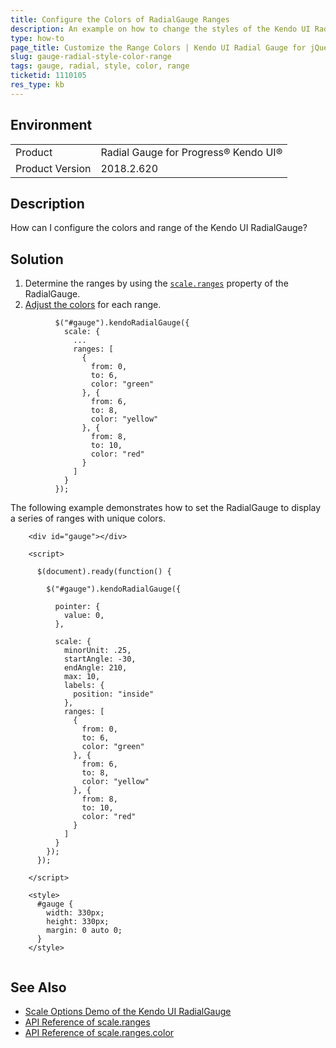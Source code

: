```yaml
---
title: Configure the Colors of RadialGauge Ranges
description: An example on how to change the styles of the Kendo UI RadialGauge range.
type: how-to
page_title: Customize the Range Colors | Kendo UI Radial Gauge for jQuery
slug: gauge-radial-style-color-range
tags: gauge, radial, style, color, range
ticketid: 1110105
res_type: kb
---
```


## Environment

<table>
 <tr>
  <td>Product</td>
  <td>Radial Gauge for Progress® Kendo UI®</td>
 </tr>
 <tr>
  <td>Product Version</td>
  <td>2018.2.620</td>
 </tr>
</table>

## Description

How can I configure the colors and range of the Kendo UI RadialGauge?

## Solution

1. Determine the ranges by using the [`scale.ranges`](https://docs.telerik.com/kendo-ui/api/javascript/dataviz/ui/radialgauge/configuration/scale.ranges) property of the RadialGauge.
1. [Adjust the colors](https://docs.telerik.com/kendo-ui/api/javascript/dataviz/ui/radialgauge/configuration/scale.ranges#scale.ranges.color) for each range.

```
          $("#gauge").kendoRadialGauge({
            scale: {
              ...
              ranges: [
                {
                  from: 0,
                  to: 6,
                  color: "green"
                }, {
                  from: 6,
                  to: 8,
                  color: "yellow"
                }, {
                  from: 8,
                  to: 10,
                  color: "red"
                }
              ]
            }
          });
```

The following example demonstrates how to set the RadialGauge to display a series of ranges with unique colors.

```dojo
    <div id="gauge"></div>

    <script>

      $(document).ready(function() {

        $("#gauge").kendoRadialGauge({

          pointer: {
            value: 0,
          },

          scale: {
            minorUnit: .25,
            startAngle: -30,
            endAngle: 210,
            max: 10,
            labels: {
              position: "inside"
            },
            ranges: [
              {
                from: 0,
                to: 6,
                color: "green"
              }, {
                from: 6,
                to: 8,
                color: "yellow"
              }, {
                from: 8,
                to: 10,
                color: "red"
              }
            ]
          }
        });
      });

    </script>

    <style>
      #gauge {
        width: 330px;
        height: 330px;
        margin: 0 auto 0;
      }
    </style>


```

## See Also

* [Scale Options Demo of the Kendo UI RadialGauge](https://demos.telerik.com/kendo-ui/radial-gauge/scale-options)
* [API Reference of scale.ranges](https://docs.telerik.com/kendo-ui/api/javascript/dataviz/ui/radialgauge/configuration/scale.ranges)
* [API Reference of scale.ranges.color](https://docs.telerik.com/kendo-ui/api/javascript/dataviz/ui/radialgauge/configuration/scale.ranges#scale.ranges.color)
